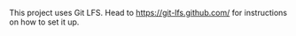 This project uses Git LFS. Head to https://git-lfs.github.com/ for instructions on how to set it up.

